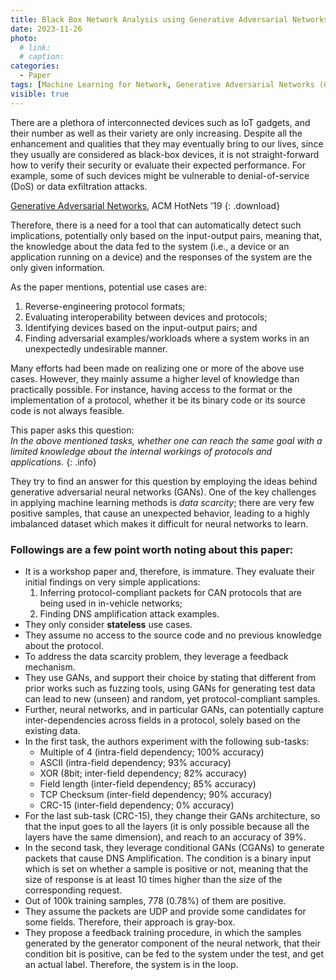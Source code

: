 ```yaml
---
title: Black Box Network Analysis using Generative Adversarial Networks
date: 2023-11-26
photo:
  # link: 
  # caption: 
categories: 
  - Paper 
tags: [Machine Learning for Network, Generative Adversarial Networks (GANs), Adversarial Benchmarking]
visible: true
---
```


There are a plethora of interconnected devices such as IoT gadgets, and their number as well as their variety are only increasing. Despite all the enhancement and qualities that they may eventually bring to our lives, since they usually are considered as black-box devices, it is not straight-forward how to verify their security or evaluate their expected performance. For example, some of such devices might be vulnerable to denial-of-service (DoS) or data exfiltration attacks.

[Generative Adversarial Networks](https://dl.acm.org/doi/abs/10.1145/3365609.3365854), ACM HotNets '19
{: .download}

Therefore, there is a need for a tool that can automatically detect such implications, potentially only based on the input-output pairs, meaning that, the knowledge about the data fed to the system (i.e., a device or an application running on a device) and the responses of the system are the only given information.

As the paper mentions, potential use cases are:

  1. Reverse-engineering protocol formats; 
  2. Evaluating interoperability between devices and protocols; 
  3. Identifying devices based on the input-output pairs; and 
  4. Finding adversarial examples/workloads where a system works in an unexpectedly undesirable manner.

Many efforts had been made on realizing one or more of the above use cases. However, they mainly assume a higher level of knowledge than practically possible. For instance, having access to the format or the implementation of a protocol, whether it be its binary code or its source code is not always feasible.

This paper asks this question:   
_In the above mentioned tasks, whether one can reach the same goal with a limited knowledge about the internal workings of protocols and applications._
{: .info}

They try to find an answer for this question by employing the ideas behind generative adversarial neural networks (GANs). One of the key challenges in applying machine learning methods is _data scarcity_; there are very few positive samples, that cause an unexpected behavior, leading to a highly imbalanced dataset which makes it difficult for neural networks to learn.

### Followings are a few point worth noting about this paper:

- It is a workshop paper and, therefore, is immature. They evaluate their initial findings on very simple applications:
  1. Inferring protocol-compliant packets for CAN protocols that are being used in in-vehicle networks;
  2. Finding DNS amplification attack examples.
- They only consider **stateless** use cases.
- They assume no access to the source code and no previous knowledge about the protocol.
- To address the data scarcity problem, they leverage a feedback mechanism.
- They use GANs, and support their choice by stating that different from prior works such as fuzzing tools, using GANs for generating test data can lead to new (unseen) and random, yet protocol-compliant samples.
- Further, neural networks, and in particular GANs, can potentially capture inter-dependencies across fields in a protocol, solely based on the existing data.
- In the first task, the authors experiment with the following sub-tasks:
    - Multiple of 4 (intra-field dependency; 100% accuracy)
    - ASCII (intra-field dependency; 93% accuracy)
    - XOR (8bit; inter-field dependency; 82% accuracy)
    - Field length (inter-field dependency; 85% accuracy)
    - TCP Checksum (inter-field dependency; 90% accuracy)
    - CRC-15 (inter-field dependency; 0% accuracy)
- For the last sub-task (CRC-15), they change their GANs architecture, so that the input goes to all the layers (it is only possible because all the layers have the same dimension), and reach to an accuracy of 39%.
- In the second task, they leverage conditional GANs (CGANs) to generate packets that cause DNS Amplification. The condition is a binary input which is set on whether a sample is positive or not, meaning that the size of response is at least 10 times higher than the size of the corresponding request.
- Out of 100k training samples, 778 (0.78%) of them are positive.
- They assume the packets are UDP and provide some candidates for some fields. Therefore, their approach is gray-box.
- They propose a feedback training procedure, in which the samples generated by the generator component of the neural network, that their condition bit is positive, can be fed to the system under the test, and get an actual label. Therefore, the system is in the loop.